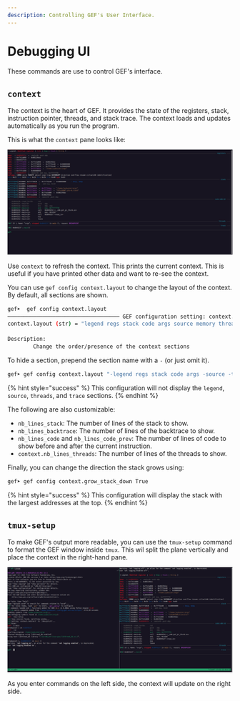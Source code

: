 ```yaml
---
description: Controlling GEF's User Interface.
---
```


# Debugging UI
These commands are use to control GEF's interface.

## `context`
The context is the heart of GEF.  It provides the state of the registers, stack, instruction pointer, threads, and stack trace.  The context loads and updates automatically as you run the program.

This is what the `context` pane looks like:

<div align="center">
<img src="/.gitbook/assets/gef-context.png" alt="GEF Context Pane" />
</div>

Use `context` to refresh the context. This prints the current context.  This is useful if you have printed other data and want to re-see the context.

You can use `gef config context.layout` to change the layout of the context.  By default, all sections are shown.
```bash
gef➤  gef config context.layout
─────────────────────────────────── GEF configuration setting: context.layout ───────────────────────────────────
context.layout (str) = "legend regs stack code args source memory threads trace extra libc_function_args syscall_args libc_function_args syscall_args libc_function_args syscall_args"

Description:
        Change the order/presence of the context sections
```

To hide a section, prepend the section name with a `-` (or just omit it).
```bash
gef➤ gef config context.layout "-legend regs stack code args -source -threads -trace extra memory"
```

{% hint style="success" %}
This configuration will not display the `legend`, `source`, `threads`, and `trace` sections.
{% endhint %}

The following are also customizable:
* `nb_lines_stack`: The number of lines of the stack to show.
* `nb_lines_backtrace`: The number of lines of the backtrace to show.
* `nb_lines_code` and `nb_lines_code_prev`: The number of lines of code to show before and after the current instruction.
* `context.nb_lines_threads`: The number of lines of the threads to show.

Finally, you can change the direction the stack grows using:
```bash
gef➤ gef config context.grow_stack_down True
```

{% hint style="success" %}
This configuration will display the stack with the largest addresses at the top.
{% endhint %}

## `tmux-setup`
To make GEF's output more readable, you can use the `tmux-setup` command to format the GEF window inside `tmux`. This wil split the plane vertically and place the context in the right-hand pane.

<div align="center">
<img src="/.gitbook/assets/gef-tmuxsetup.png" alt="Using tmux-setup in GEF" />
</div>

As you enter commands on the left side, the context will update on the right side.